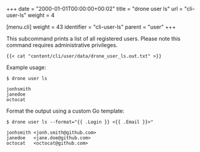 +++
date = "2000-01-01T00:00:00+00:02"
title = "drone user ls"
url = "cli-user-ls"
weight = 4

[menu.cli]
  weight = 43
  identifier = "cli-user-ls"
  parent = "user"
+++

This subcommand prints a list of all registered users. Please note this command requires administrative privileges.

```text
{{< cat "content/cli/user/data/drone_user_ls.out.txt" >}}
```

Example usage:

```text
$ drone user ls

jonhsmith
janedoe
octocat
```

Format the output using a custom Go template:

```text
$ drone user ls --format="{{ .Login }} <{{ .Email }}>"

jonhsmith <jonh.smith@github.com>
janedoe   <jane.doe@github.com>
octocat   <octocat@github.com>
```
